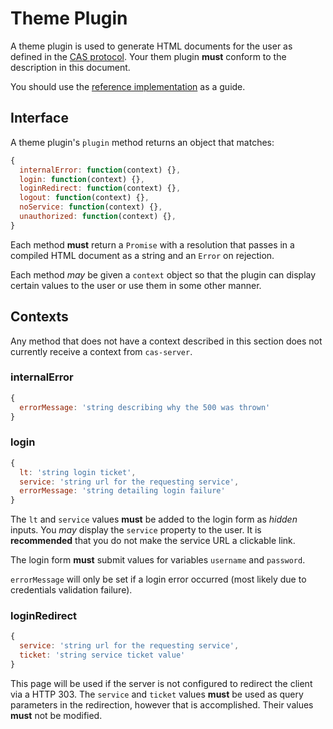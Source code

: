 # Theme Plugin

A theme plugin is used to generate HTML documents for the user as defined in the
[CAS protocol][casp]. Your them plugin **must** conform to the description in
this document.

You should use the [reference implementation][refimp] as a guide.

[casp]: https://github.com/Jasig/cas/blob/master/cas-server-documentation/protocol/CAS-Protocol-Specification.md
[refimp]: https://github.com/jscas/cas-server-theme/

## Interface

A theme plugin's `plugin` method returns an object that matches:

```javascript
{
  internalError: function(context) {},
  login: function(context) {},
  loginRedirect: function(context) {},
  logout: function(context) {},
  noService: function(context) {},
  unauthorized: function(context) {},
}
```

Each method **must** return a `Promise` with a resolution that passes in a
compiled HTML document as a string and an `Error` on rejection.

Each method *may* be given a `context` object so that the plugin can
display certain values to the user or use them in some other manner.

## Contexts

Any method that does not have a context described in this section does not
currently receive a context from `cas-server`.

### internalError

```javascript
{
  errorMessage: 'string describing why the 500 was thrown'
}
```

### login

```javascript
{
  lt: 'string login ticket',
  service: 'string url for the requesting service',
  errorMessage: 'string detailing login failure'
}
```

The `lt` and `service` values **must** be added to the login form as *hidden*
inputs. You *may* display the `service` property to the user. It is
**recommended** that you do not make the service URL a clickable link.

The login form **must** submit values for variables `username` and
`password`.

`errorMessage` will only be set if a login error occurred (most likely due to
credentials validation failure).

### loginRedirect

```javascript
{
  service: 'string url for the requesting service',
  ticket: 'string service ticket value'
}
```

This page will be used if the server is not configured to redirect the client
via a HTTP 303. The `service` and `ticket` values **must** be used as query
parameters in the redirection, however that is accomplished. Their values
**must** not be modified.
